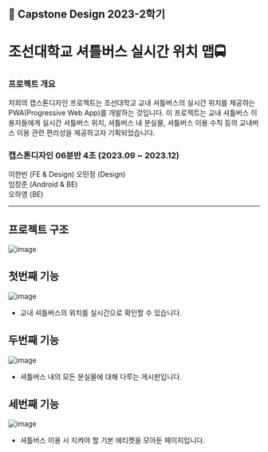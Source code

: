 <h2>📣 Capstone Design 2023-2학기</h2>

<h1>조선대학교 셔틀버스 실시간 위치 맵🚍</h1>

### 프로젝트 개요
저희의 캡스톤디자인 프로젝트는 조선대학교 교내 셔틀버스의 실시간 위치를 제공하는 PWA(Progressive Web App)를 개발하는 것입니다. 이 프로젝트는 교내 셔틀버스 이용자들에게 실시간 셔틀버스 위치, 셔틀버스 내 분실물, 셔틀버스 이용 수칙 등의 교내버스 이용 관련 편리성을 제공하고자 기획되었습니다.

### <b>캡스톤디자인 06분반 4조 (2023.09 ~ 2023.12)</b>

이한빈 (FE & Design)
오민정 (Design)  
임창준 (Android & BE)    
오하영 (BE) 
  
---
## 프로젝트 구조
![image](https://github.com/Clt689/CSU_Bus-Map/assets/115773895/bb510a38-a618-4aa5-bf4d-426177ac94fc)
  


## 첫번째 기능 
![image](https://github.com/Clt689/CSU_Bus-Map/assets/115773895/80aa58b2-317b-4240-894d-99a62d0ab162)
- 교내 셔틀버스의 위치를 실시간으로 확인할 수 있습니다.
   
 
## 두번째 기능
![image](https://github.com/Clt689/CSU_Bus-Map/assets/115773895/eb903b88-7b3b-43cd-b4ac-ef12009b7d5b)
- 셔틀버스 내의 모든 분실물에 대해 다루는 게시판입니다.
  

## 세번째 기능
![image](https://github.com/Clt689/CSU_Bus-Map/assets/115773895/7963e577-7259-4aa0-a96a-bdcf11f01959)
- 셔틀버스 이용 시 지켜야 할 기본 에티켓을 모아둔 페이지입니다. 

